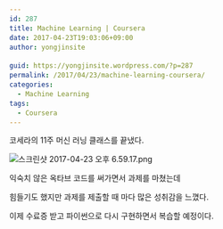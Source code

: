 ```yaml
---
id: 287
title: Machine Learning | Coursera
date: 2017-04-23T19:03:06+09:00
author: yongjinsite

guid: https://yongjinsite.wordpress.com/?p=287
permalink: /2017/04/23/machine-learning-coursera/
categories:
  - Machine Learning
tags:
  - Coursera
---
```



코세라의 11주 머신 러닝 클래스를 끝냈다.

<img class="alignnone size-full wp-image-288" src="https://raw.githubusercontent.com/16Yongjin/16Yongjin.github.io/master/wp-content/uploads/2017/04/ec8aa4ed81aceba6b0ec83b7-2017-04-23-ec98a4ed9b84-6-59-17-e1492941628265.png" alt="스크린샷 2017-04-23 오후 6.59.17.png" width="2560" height="1451" srcset="https://raw.githubusercontent.com/16Yongjin/16Yongjin.github.io/master/wp-content/uploads/2017/04/ec8aa4ed81aceba6b0ec83b7-2017-04-23-ec98a4ed9b84-6-59-17-e1492941628265.png 2560w, https://raw.githubusercontent.com/16Yongjin/16Yongjin.github.io/master/wp-content/uploads/2017/04/ec8aa4ed81aceba6b0ec83b7-2017-04-23-ec98a4ed9b84-6-59-17-e1492941628265-300x170.png 300w, https://raw.githubusercontent.com/16Yongjin/16Yongjin.github.io/master/wp-content/uploads/2017/04/ec8aa4ed81aceba6b0ec83b7-2017-04-23-ec98a4ed9b84-6-59-17-e1492941628265-768x435.png 768w, https://raw.githubusercontent.com/16Yongjin/16Yongjin.github.io/master/wp-content/uploads/2017/04/ec8aa4ed81aceba6b0ec83b7-2017-04-23-ec98a4ed9b84-6-59-17-e1492941628265-1024x580.png 1024w, https://raw.githubusercontent.com/16Yongjin/16Yongjin.github.io/master/wp-content/uploads/2017/04/ec8aa4ed81aceba6b0ec83b7-2017-04-23-ec98a4ed9b84-6-59-17-e1492941628265-1000x567.png 1000w, https://raw.githubusercontent.com/16Yongjin/16Yongjin.github.io/master/wp-content/uploads/2017/04/ec8aa4ed81aceba6b0ec83b7-2017-04-23-ec98a4ed9b84-6-59-17-e1492941628265-529x300.png 529w" sizes="(max-width: 2560px) 100vw, 2560px" />

익숙치 않은 옥타브 코드를 써가면서 과제를 마쳤는데

힘들기도 했지만 과제를 제출할 때 마다 많은 성취감을 느꼈다.

이제 수료증 받고 파이썬으로 다시 구현하면서 복습할 예정이다.